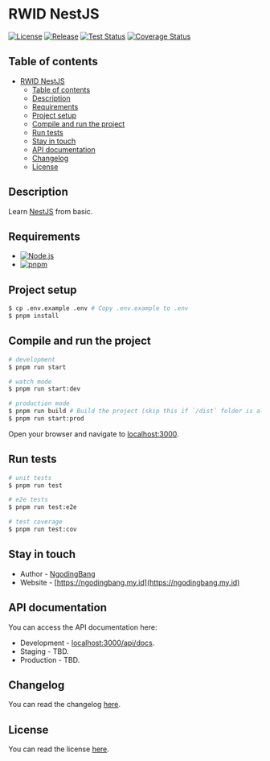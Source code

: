 # RWID NestJS

[![License](https://badgen.net/github/license/ngodingbang/rwid-nestjs 'License')](LICENSE.md)
[![Release](https://badgen.net/github/release/ngodingbang/rwid-nestjs 'Release')](https://github.com/ngodingbang/rwid-nestjs/releases)
[![Test Status](https://github.com/ngodingbang/rwid-nestjs/actions/workflows/main.yml/badge.svg 'Test Status')](https://github.com/ngodingbang/rwid-nestjs/actions/workflows/main.yml)
[![Coverage Status](https://codecov.io/gh/ngodingbang/rwid-nestjs/graph/badge.svg?token=6TZK7PQBR5 'Coverage Status')](https://codecov.io/gh/ngodingbang/rwid-nestjs)

## Table of contents

- [RWID NestJS](#rwid-nestjs)
  - [Table of contents](#table-of-contents)
  - [Description](#description)
  - [Requirements](#requirements)
  - [Project setup](#project-setup)
  - [Compile and run the project](#compile-and-run-the-project)
  - [Run tests](#run-tests)
  - [Stay in touch](#stay-in-touch)
  - [API documentation](#api-documentation)
  - [Changelog](#changelog)
  - [License](#license)

## Description

Learn [NestJS](https://nestjs.com) from basic.

## Requirements

- [![Node.js](https://img.shields.io/badge/Node.js%20^22.15.0-43853D?logo=node.js&logoColor=white 'Node.js')](https://nodejs.org)
- [![pnpm](https://img.shields.io/badge/pnpm%20^10.11.0-F69220?logo=pnpm&logoColor=white 'pnpm')](https://pnpm.io)

## Project setup

```bash
$ cp .env.example .env # Copy .env.example to .env
$ pnpm install
```

## Compile and run the project

```bash
# development
$ pnpm run start

# watch mode
$ pnpm run start:dev

# production mode
$ pnpm run build # Build the project (skip this if `/dist` folder is already exists)
$ pnpm run start:prod
```

Open your browser and navigate to [localhost:3000](http://localhost:3000).

## Run tests

```bash
# unit tests
$ pnpm run test

# e2e tests
$ pnpm run test:e2e

# test coverage
$ pnpm run test:cov
```

## Stay in touch

- Author - [NgodingBang](https://threads.net/@ngodingbang)
- Website - [https://ngodingbang.my.id](https://ngodingbang.my.id)

## API documentation

You can access the API documentation here:

- Development - [localhost:3000/api/docs](http://localhost:3000/api/docs).
- Staging - TBD.
- Production - TBD.

## Changelog

You can read the changelog [here](CHANGELOG.md).

## License

You can read the license [here](LICENSE.md).
